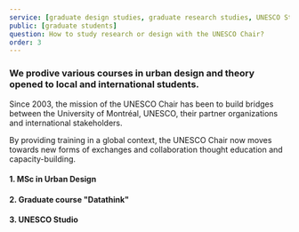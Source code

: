 ```yaml
---
service: [graduate design studies, graduate research studies, UNESCO Studio]
public: [graduate students]
question: How to study research or design with the UNESCO Chair?
order: 3
---
```

### We prodive various courses in urban design and theory opened to local and international students. 
Since 2003, the mission of the UNESCO Chair has been to build bridges between the University of Montréal, UNESCO, their partner organizations and international stakeholders.

By providing training in a global context, the UNESCO Chair now moves towards new forms of exchanges and collaboration thought education and capacity-building.

#### 1. MSc in Urban Design

#### 2. Graduate course "Datathink"

#### 3. UNESCO Studio
